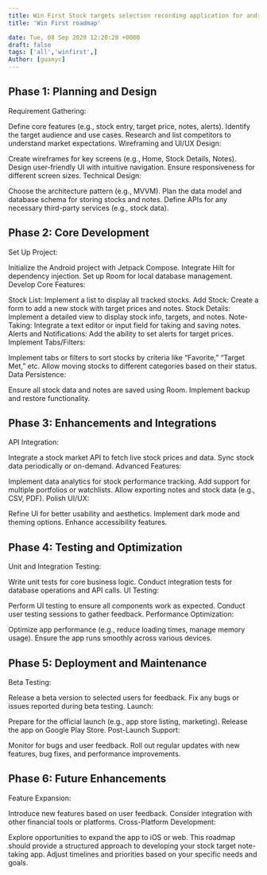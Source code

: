 ```yaml
---
title: Win First Stock targets selection recording application for android
title: 'Win First roadmap'

date: Tue, 08 Sep 2020 12:20:28 +0000
draft: false
tags: ['all','winfirst',]
Author: [guanyc]
---
```


## Phase 1: Planning and Design

Requirement Gathering:

Define core features (e.g., stock entry, target price, notes, alerts).
Identify the target audience and use cases.
Research and list competitors to understand market expectations.
Wireframing and UI/UX Design:

Create wireframes for key screens (e.g., Home, Stock Details, Notes).
Design user-friendly UI with intuitive navigation.
Ensure responsiveness for different screen sizes.
Technical Design:

Choose the architecture pattern (e.g., MVVM).
Plan the data model and database schema for storing stocks and notes.
Define APIs for any necessary third-party services (e.g., stock data).

## Phase 2: Core Development
Set Up Project:

Initialize the Android project with Jetpack Compose.
Integrate Hilt for dependency injection.
Set up Room for local database management.
Develop Core Features:

Stock List: Implement a list to display all tracked stocks.
Add Stock: Create a form to add a new stock with target prices and notes.
Stock Details: Implement a detailed view to display stock info, targets, and notes.
Note-Taking: Integrate a text editor or input field for taking and saving notes.
Alerts and Notifications: Add the ability to set alerts for target prices.
Implement Tabs/Filters:

Implement tabs or filters to sort stocks by criteria like “Favorite,” “Target Met,” etc.
Allow moving stocks to different categories based on their status.
Data Persistence:

Ensure all stock data and notes are saved using Room.
Implement backup and restore functionality.

## Phase 3: Enhancements and Integrations
API Integration:

Integrate a stock market API to fetch live stock prices and data.
Sync stock data periodically or on-demand.
Advanced Features:

Implement data analytics for stock performance tracking.
Add support for multiple portfolios or watchlists.
Allow exporting notes and stock data (e.g., CSV, PDF).
Polish UI/UX:

Refine UI for better usability and aesthetics.
Implement dark mode and theming options.
Enhance accessibility features.

## Phase 4: Testing and Optimization
Unit and Integration Testing:

Write unit tests for core business logic.
Conduct integration tests for database operations and API calls.
UI Testing:

Perform UI testing to ensure all components work as expected.
Conduct user testing sessions to gather feedback.
Performance Optimization:

Optimize app performance (e.g., reduce loading times, manage memory usage).
Ensure the app runs smoothly across various devices.

## Phase 5: Deployment and Maintenance
Beta Testing:

Release a beta version to selected users for feedback.
Fix any bugs or issues reported during beta testing.
Launch:

Prepare for the official launch (e.g., app store listing, marketing).
Release the app on Google Play Store.
Post-Launch Support:

Monitor for bugs and user feedback.
Roll out regular updates with new features, bug fixes, and performance improvements.

## Phase 6: Future Enhancements
Feature Expansion:

Introduce new features based on user feedback.
Consider integration with other financial tools or platforms.
Cross-Platform Development:

Explore opportunities to expand the app to iOS or web.
This roadmap should provide a structured approach to developing your stock target note-taking app. Adjust timelines and priorities based on your specific needs and goals.
